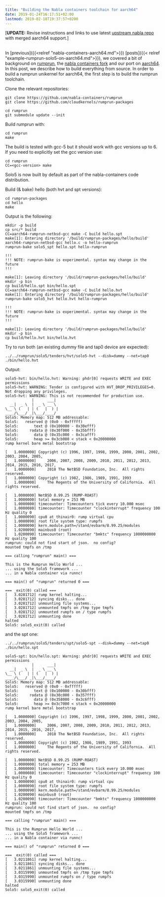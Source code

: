 ```yaml
---
title: "Building the Nabla containers toolchain for aarch64"
date: 2019-01-24T16:17:51+02:00
lastmod: 2019-02-18T19:37:57+0200
---
```

\[**UPDATE:** Revise instructions and links to use latest [upstream nabla repo][3]
with merged aarch64 support.\]
<br>
<br>

In [previous]({{<relref "nabla-containers-aarch64.md">}}) [posts]({{< relref
"example-rumprun-solo5-on-aarch64.md">}}), we covered a bit of background on
[rumprun][0], the [nabla containers fork][1] and our port on [aarch64][2]. In
this post, we describe how to build everything from source. In order to build a
rumprun unikernel for aarch64, the first step is to build the rumprun
toolchain.

Clone the relevant repositories:

```
git clone https://github.com/nabla-containers/rumprun
git clone https://github.com/cloudkernels/rumprun-packages
```

```
cd rumprun
git submodule update --init
```

Build rumprun with:

```
cd rumprun
make
```

The build is tested with gcc-5 but it should work with gcc versions up to 6.
If you need to explicitly set the gcc version use:

```
cd rumprun
CC=<gcc-version> make
```
Solo5 is now built by default as part of the nabla-containers code distribution.

Build (& bake) hello (both hvt and spt versions):

```
cd rumprun-packages
cd hello
make
```

Output is the following:

```
mkdir -p build
cp src/* build
CC=aarch64-rumprun-netbsd-gcc make -C build hello.spt
make[1]: Entering directory '/build/rumprun-packages/hello/build'
aarch64-rumprun-netbsd-gcc hello.c -o hello-rumprun
rumprun-bake solo5_spt hello.spt hello-rumprun

!!!
!!! NOTE: rumprun-bake is experimental. syntax may change in the future
!!!

make[1]: Leaving directory '/build/rumprun-packages/hello/build'
mkdir -p bin
cp build/hello.spt bin/hello.spt
CC=aarch64-rumprun-netbsd-gcc make -C build hello.hvt
make[1]: Entering directory '/build/rumprun-packages/hello/build'
rumprun-bake solo5_hvt hello.hvt hello-rumprun

!!!
!!! NOTE: rumprun-bake is experimental. syntax may change in the future
!!!

make[1]: Leaving directory '/build/rumprun-packages/hello/build'
mkdir -p bin
cp build/hello.hvt bin/hello.hvt
```

Try to run both (an existing dummy file and tap0 device are expected):

```
../../rumprun/solo5/tenders/hvt/solo5-hvt --disk=dummy --net=tap0 ./bin/hello.hvt
```

Output:

```
solo5-hvt: bin/hello.hvt: Warning: phdr[0] requests WRITE and EXEC permissions
solo5-hvt: WARNING: Tender is configured with HVT_DROP_PRIVILEGES=0. Not dropping any privileges.
solo5-hvt: WARNING: This is not recommended for production use.
            |      ___|
  __|  _ \  |  _ \ __ \
\__ \ (   | | (   |  ) |
____/\___/ _|\___/____/
Solo5: Memory map: 512 MB addressable:
Solo5:   reserved @ (0x0 - 0xfffff)
Solo5:       text @ (0x100000 - 0x30efff)
Solo5:     rodata @ (0x30f000 - 0x35bfff)
Solo5:       data @ (0x35c000 - 0x3cafff)
Solo5:       heap >= 0x3cb000 < stack < 0x20000000
rump kernel bare metal bootstrap

[   1.0000000] Copyright (c) 1996, 1997, 1998, 1999, 2000, 2001, 2002, 2003, 2004, 2005,
[   1.0000000]     2006, 2007, 2008, 2009, 2010, 2011, 2012, 2013, 2014, 2015, 2016, 2017,
[   1.0000000]     2018 The NetBSD Foundation, Inc.  All rights reserved.
[   1.0000000] Copyright (c) 1982, 1986, 1989, 1991, 1993
[   1.0000000]     The Regents of the University of California.  All rights reserved.

[   1.0000000] NetBSD 8.99.25 (RUMP-ROAST)
[   1.0000000] total memory = 253 MB
[   1.0000000] timecounter: Timecounters tick every 10.000 msec
[   1.0000080] timecounter: Timecounter "clockinterrupt" frequency 100 Hz quality 0
[   1.0000090] cpu0 at thinair0: rump virtual cpu
[   1.0000090] root file system type: rumpfs
[   1.0000090] kern.module.path=/stand/evbarm/8.99.25/modules
[   1.0200090] mainbus0 (root)
[   1.0200090] timecounter: Timecounter "bmktc" frequency 1000000000 Hz quality 100
rumprun: could not find start of json.  no config?
mounted tmpfs on /tmp

=== calling "rumprun" main() ===

This is the Rumprun Hello World ...
... using the Solo5 framework ...
... in a Nabla container via runnc!

=== main() of "rumprun" returned 0 ===

=== _exit(0) called ===
[   3.0281712] rump kernel halting...
[   3.0281712] syncing disks... done
[   3.0281712] unmounting file systems...
[   3.0281712] unmounted tmpfs on /tmp type tmpfs
[   3.0281712] unmounted rumpfs on / type rumpfs
[   3.0281712] unmounting done
halted
Solo5: solo5_exit(0) called
```
and the spt one:
```
../../rumprun/solo5/tenders/spt/solo5-spt --disk=dummy --net=tap0 ./bin/hello.spt
```

```
solo5-spt: bin/hello.spt: Warning: phdr[0] requests WRITE and EXEC permissions
            |      ___|
  __|  _ \  |  _ \ __ \
\__ \ (   | | (   |  ) |
____/\___/ _|\___/____/
Solo5: Memory map: 512 MB addressable:
Solo5:   reserved @ (0x0 - 0xfffff)
Solo5:       text @ (0x100000 - 0x30bfff)
Solo5:     rodata @ (0x30c000 - 0x357fff)
Solo5:       data @ (0x358000 - 0x3c6fff)
Solo5:       heap >= 0x3c7000 < stack < 0x20000000
rump kernel bare metal bootstrap

[   1.0000000] Copyright (c) 1996, 1997, 1998, 1999, 2000, 2001, 2002, 2003, 2004, 2005,
[   1.0000000]     2006, 2007, 2008, 2009, 2010, 2011, 2012, 2013, 2014, 2015, 2016, 2017,
[   1.0000000]     2018 The NetBSD Foundation, Inc.  All rights reserved.
[   1.0000000] Copyright (c) 1982, 1986, 1989, 1991, 1993
[   1.0000000]     The Regents of the University of California.  All rights reserved.

[   1.0000000] NetBSD 8.99.25 (RUMP-ROAST)
[   1.0000000] total memory = 253 MB
[   1.0000000] timecounter: Timecounters tick every 10.000 msec
[   1.0000080] timecounter: Timecounter "clockinterrupt" frequency 100 Hz quality 0
[   1.0000090] cpu0 at thinair0: rump virtual cpu
[   1.0000090] root file system type: rumpfs
[   1.0000090] kern.module.path=/stand/evbarm/8.99.25/modules
[   1.0200090] mainbus0 (root)
[   1.0200090] timecounter: Timecounter "bmktc" frequency 1000000000 Hz quality 100
rumprun: could not find start of json.  no config?
mounted tmpfs on /tmp

=== calling "rumprun" main() ===

This is the Rumprun Hello World ...
... using the Solo5 framework ...
... in a Nabla container via runnc!

=== main() of "rumprun" returned 0 ===

=== _exit(0) called ===
[   3.0211861] rump kernel halting...
[   3.0211861] syncing disks... done
[   3.0211861] unmounting file systems...
[   3.0315990] unmounted tmpfs on /tmp type tmpfs
[   3.0315990] unmounted rumpfs on / type rumpfs
[   3.0315990] unmounting done
halted
Solo5: solo5_exit(0) called
```

[0]: http://rumpkernel.org
[1]: https://nabla-containers.github.io
[2]: https://github.com/cloudkernels/rumprun
[3]: https://github.com/nabla-containers/rumprun
